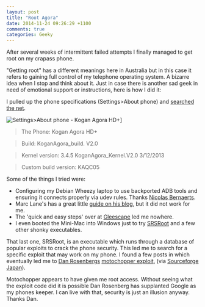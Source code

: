 ```yaml
---
layout: post
title: "Root Agora"
date: 2014-11-24 09:26:29 +1100
comments: true
categories: Geeky
---
```

After several weeks of intermittent failed attempts I finally managed to get root on my crapass phone.

"Getting root" has a different meanings here in Australia but in this case it refers to gaining full control of my telephone operating system. A bizarre idea when I stop and think about it.  Just in case there is another sad geek in need of emotional support or instructions, here is how I did it:


I pulled up the phone specifications (Settings>About phone) and [searched the net](https://lmddgtfy.net/?q=root+my+kogan+agora+HD+phone).


![Settings>About phone - Kogan Agora HD+]({{http://tregeagle.com}}/images/pictures/Agora.png)] 


> The Phone: 
> Kogan Agora HD+

> Build:
> KoganAgora_build. V2.0

> Kernel version:
> 3.4.5 KoganAgora_Kernel.V2.0
> 3/12/2013

> Custom build version:
> KAQC05

Some of the things I tried were:

- Configuring my Debian Wheezy laptop to use backported ADB tools and ensuring it connects properly via udev rules. Thanks [Nicolas Bernaerts](http://bernaerts.dyndns.org/linux/75-debian/280-debian-wheezy-android-tools-adb-fastboot-qtadb).
- Marc Lane's has a great little [guide on his blog](http://www.l8ter.com/?p=696), but it did not work for me.
- The 'quick and easy steps' over at [Gleescape](http://www.gleescape.com/posts/2376) led me nowhere.
- I even booted the Mini-Mac into Windows just to try [SRSRoot](http://www.srsroot.com/) and a few other shonky executables. 

That last one, SRSRoot, is an executable which runs through a database of popular exploits to crack the phone security. This led me to search for a specific exploit that may work on my phone. I found a few posts in which eventually led me to [Dan Rosenbergs](http://vulnfactory.org/) [motochopper exploit](http://vulnfactory.org/public/motochopper.zip), (via [Sourceforge Japan](http://en.sourceforge.jp/projects/sfnet_seandroid/downloads/xperianeov/Extras/mods/motochopper.zip/)). 

Motochopper appears to have given me root access. Without seeing what the exploit code did it is possible Dan Rosenberg has supplanted Google as my phones keeper. I can live with that, security is just an illusion anyway. Thanks Dan.



